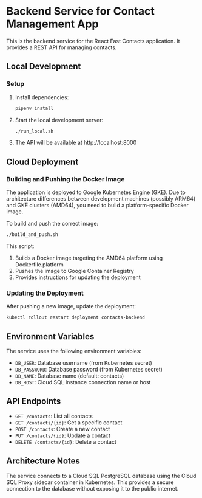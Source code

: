 # Backend Service for Contact Management App

This is the backend service for the React Fast Contacts application. It provides a REST API for managing contacts.

## Local Development

### Setup

1. Install dependencies:
   ```bash
   pipenv install
   ```

2. Start the local development server:
   ```bash
   ./run_local.sh
   ```

3. The API will be available at http://localhost:8000

## Cloud Deployment

### Building and Pushing the Docker Image

The application is deployed to Google Kubernetes Engine (GKE). Due to architecture differences between development machines (possibly ARM64) and GKE clusters (AMD64), you need to build a platform-specific Docker image.

To build and push the correct image:

```bash
./build_and_push.sh
```

This script:
1. Builds a Docker image targeting the AMD64 platform using Dockerfile.platform
2. Pushes the image to Google Container Registry
3. Provides instructions for updating the deployment

### Updating the Deployment

After pushing a new image, update the deployment:

```bash
kubectl rollout restart deployment contacts-backend
```

## Environment Variables

The service uses the following environment variables:

- `DB_USER`: Database username (from Kubernetes secret)
- `DB_PASSWORD`: Database password (from Kubernetes secret)
- `DB_NAME`: Database name (default: contacts)
- `DB_HOST`: Cloud SQL instance connection name or host

## API Endpoints

- `GET /contacts`: List all contacts
- `GET /contacts/{id}`: Get a specific contact
- `POST /contacts`: Create a new contact
- `PUT /contacts/{id}`: Update a contact
- `DELETE /contacts/{id}`: Delete a contact

## Architecture Notes

The service connects to a Cloud SQL PostgreSQL database using the Cloud SQL Proxy sidecar container in Kubernetes. This provides a secure connection to the database without exposing it to the public internet.